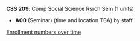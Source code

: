 **CSS 209**: Comp Social Science Rsrch Sem (1 units)

- **A00** (Seminar) (time and location TBA) by staff

[Enrollment numbers over time](./CSS209.tsv)
